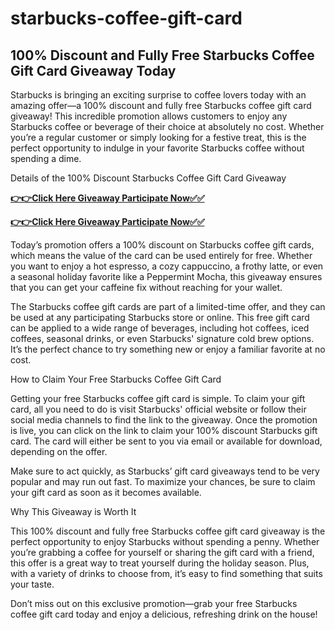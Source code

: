 # starbucks-coffee-gift-card

## 100% Discount and Fully Free Starbucks Coffee Gift Card Giveaway Today

Starbucks is bringing an exciting surprise to coffee lovers today with an amazing offer—a 100% discount and fully free Starbucks coffee gift card giveaway! This incredible promotion allows customers to enjoy any Starbucks coffee or beverage of their choice at absolutely no cost. Whether you’re a regular customer or simply looking for a festive treat, this is the perfect opportunity to indulge in your favorite Starbucks coffee without spending a dime.

Details of the 100% Discount Starbucks Coffee Gift Card Giveaway

[**👉👉Click Here Giveaway Participate Now✅✅**](https://free-gift-card.raj-solution.com/958f890)

[**👉👉Click Here Giveaway Participate Now✅✅**](https://free-gift-card.raj-solution.com/958f890)


Today’s promotion offers a 100% discount on Starbucks coffee gift cards, which means the value of the card can be used entirely for free. Whether you want to enjoy a hot espresso, a cozy cappuccino, a frothy latte, or even a seasonal holiday favorite like a Peppermint Mocha, this giveaway ensures that you can get your caffeine fix without reaching for your wallet.

The Starbucks coffee gift cards are part of a limited-time offer, and they can be used at any participating Starbucks store or online. This free gift card can be applied to a wide range of beverages, including hot coffees, iced coffees, seasonal drinks, or even Starbucks' signature cold brew options. It’s the perfect chance to try something new or enjoy a familiar favorite at no cost.

How to Claim Your Free Starbucks Coffee Gift Card

Getting your free Starbucks coffee gift card is simple. To claim your gift card, all you need to do is visit Starbucks' official website or follow their social media channels to find the link to the giveaway. Once the promotion is live, you can click on the link to claim your 100% discount Starbucks gift card. The card will either be sent to you via email or available for download, depending on the offer.

Make sure to act quickly, as Starbucks’ gift card giveaways tend to be very popular and may run out fast. To maximize your chances, be sure to claim your gift card as soon as it becomes available.

Why This Giveaway is Worth It

This 100% discount and fully free Starbucks coffee gift card giveaway is the perfect opportunity to enjoy Starbucks without spending a penny. Whether you’re grabbing a coffee for yourself or sharing the gift card with a friend, this offer is a great way to treat yourself during the holiday season. Plus, with a variety of drinks to choose from, it’s easy to find something that suits your taste.

Don’t miss out on this exclusive promotion—grab your free Starbucks coffee gift card today and enjoy a delicious, refreshing drink on the house!
